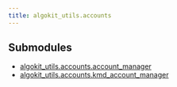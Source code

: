 ```yaml
---
title: algokit_utils.accounts
---
```


## Submodules

- [algokit_utils.accounts.account_manager](/reference/algokit-utils-py/api/account_manager/)
- [algokit_utils.accounts.kmd_account_manager](/reference/algokit-utils-py/api/kmd_account_manager/)
